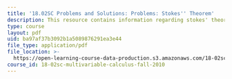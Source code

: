 ```yaml
---
title: '18.02SC Problems and Solutions: Problems: Stokes'' Theorem'
description: This resource contains information regarding stokes' theorem.
type: course
layout: pdf
uid: ba97af37b3092b1a5089876291ea3e44
file_type: application/pdf
file_location: >-
  https://open-learning-course-data-production.s3.amazonaws.com/18-02sc-multivariable-calculus-fall-2010/ba97af37b3092b1a5089876291ea3e44_MIT18_02SC_pb_91_comb.pdf
course_id: 18-02sc-multivariable-calculus-fall-2010
---
```

